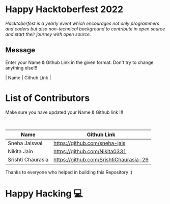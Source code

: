 # Happy Hacktoberfest 2022
*Hacktoberfest is a yearly event which encourages not only programmers and coders but also non-technical background to contribute in open source and start their journey with open source.*  

## Message
Enter your Name & Github Link in the given format. Don't try to change anything else!!!

| Name | Github Link | 

# List of Contributors
<p>Make sure you have updated your Name & Github link !!!</p>
<br>
  
| Name | Github Link |
| ------|--------- |
| Sneha Jaiswal | <a href="https://github.com/sneha-jais">https://github.com/sneha-jais</a> |
| Nikita Jain | <a href="https://github.com/Nikita0331">https://github.com/Nikita0331</a> |
| Srishti Chaurasia | <a href="https://github.com/SrishtiChaurasia-29"> https://github.com/SrishtiChaurasia-29</a> |


Thanks to everyone who helped in building this Repository :)

# Happy Hacking 💻
